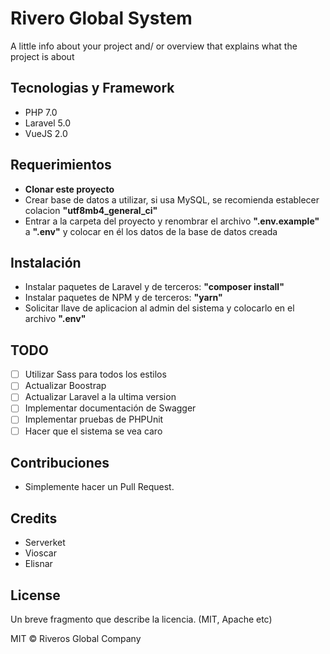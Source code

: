 # Rivero Global System 
A little info about your project and/ or overview that explains what the project is about


## Tecnologias y Framework
* PHP 7.0
* Laravel 5.0
* VueJS 2.0


## Requerimientos
* **Clonar este proyecto**
* Crear base de datos a utilizar, si usa MySQL, se recomienda establecer colacion **"utf8mb4_general_ci"**
* Entrar a la carpeta del proyecto y renombrar el archivo **".env.example"** a **".env"** y colocar en él los datos de la base de datos creada

## Instalación

* Instalar paquetes de Laravel y de terceros: **"composer install"**
* Instalar paquetes de NPM y de terceros: **"yarn"**
* Solicitar llave de aplicacion al admin del sistema y colocarlo en el archivo **".env"**

## TODO

- [ ] Utilizar Sass para todos los estilos
- [ ] Actualizar Boostrap
- [ ] Actualizar Laravel a la ultima version
- [ ] Implementar documentación de Swagger
- [ ] Implementar pruebas de PHPUnit
- [ ] Hacer que el sistema se vea caro

## Contribuciones
* Simplemente hacer un Pull Request.

## Credits
* Serverket
* Vioscar
* Elisnar

## License
Un breve fragmento que describe la licencia. (MIT, Apache etc)

MIT © Riveros Global Company
